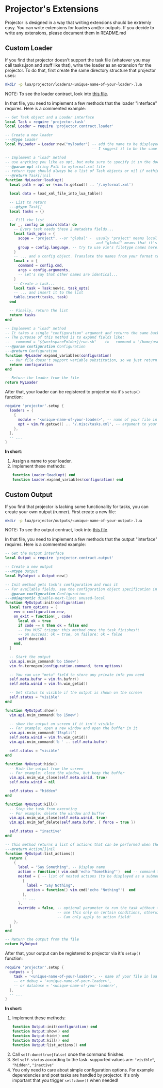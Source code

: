 # Projector's Extensions
Projector is designed in a way that writing extensions should be extremly easy.
You can write extensions for loaders and/or outputs.
If you decide to write any extensions, please document them in README.md

## Custom Loader
If you find that projector doesn't support the task file (whatever you may call tasks.json and stuff like that), write the loader as an extension for the projector. To do that, first create the same directory structure that projector uses:
```sh
mkdir -p lua/projector/loaders/<unique-name-of-your-loader>.lua
```
NOTE: To see the loader contract, look into [this file](./lua/projector/contract/loader.lua).

In that file, you need to implement a few methods that the loader "interface" requires. Here is a commented example:
```lua
-- Get Task object and a Loader interface
local Task = require 'projector.task'
local Loader = require 'projector.contract.loader'

-- Create a new loader
---@type Loader
local MyLoader = Loader:new("myloader") -- add the name to be displayed in the task selector menu,
                                        -- I suggest it to be the same as the name of this file

-- Implement a "load" method
-- use anything you like as opt, but make sure to specify it in the documentation.
---@param opt string Path to myformat.xml file
-- return type should always be a list of Task objects or nil if nothing is loaded
---@return Task[]|nil
function MyLoader:load(opt)
  local path = opt or (vim.fn.getcwd() .. '/.myformat.xml')

  local data = load_xml_file_into_lua_table()

  -- List to return
  ---@type Task[]
  local tasks = {}

  -- Fill the list
  for _, config in pairs(data) do
    -- Every task needs these 2 metadata fields...
    local task_opts = {
      scope = "project", --or "global" -  usualy "project" means local to project (e.g. from project config file)
                                       -- and "global" means that it's available from anywhere (just pick one if you aren't sure)
      group = config.language, -- try to use vim's filetype names here. For example: sh, python, go...
    }
    -- ... and a config object. Translate the names from your format to projector's. Example:
    local c = {
      command = config.cmd,
      args = config.arguments,
      -- let's say that other names are identical...
    }
    -- Create a task...
    local task = Task:new(c, task_opts)
    -- ... and insert it to the list
    table.insert(tasks, task)
  end

  -- Finally, return the list
  return tasks
end

-- Implement a "load" method
-- It takes a single "configuration" argument and returns the same back.
-- The purpose of this method is to expand fields like:
--   command = "${workspaceFolder}/run.sh"    to   command = "/home/user/project/run.sh"
---@param configuration Configuration
---@return Configuration
function MyLoader:expand_variables(configuration)
  -- Our file doesn't support variable substitution, so we just return the same object back.
  return configuration
end

-- Return the loader from the file
return MyLoader
```

After that, your loader can be registered to projector via it's `setup()` function:
```lua
require 'projector'.setup {
  loaders = {
    {
      module = '<unique-name-of-your-loader>', -- name of your file in lua require syntax
      opt = vim.fn.getcwd() .. '/.misc/tasks.xml', -- argument to your "load" method
    },
  },
  -- ...
}
```

**In short**:
1. Assign a name to your loader.
2. Implement these methods:
    ```lua
    function Loader:load(opt) end
    function Loader:expand_variables(configuration) end
    ```

## Custom Output
If you find that projector is lacking some functionality for tasks, you can create your own output (runner). First create a new file:
```sh
mkdir -p lua/projector/outputs/<unique-name-of-your-output>.lua
```
NOTE: To see the output contract, look into [this file](./lua/projector/contract/output.lua).

In that file, you need to implement a few methods that the output "interface" requires. Here is a commented example:
```lua
-- Get the Output interface
local Output = require 'projector.contract.output'

-- Create a new output
---@type Output
local MyOutput = Output:new()

-- Init method gets task's configuration and runs it
-- For available fields, see the configuration object specification in README.md
---@param configuration Configuration
---@diagnostic disable-next-line: unused-local
function MyOutput:init(configuration)
  local term_options = {
    env = configuration.env,
    on_exit = function(_, code)
      local ok = true
      if code ~= 0 then ok = false end
      -- You MUST trigger this method once the task finishes!!
      -- on success: ok = true, on failure: ok = false
      self:done(ok)
    end,
  }

  -- Start the output
  vim.api.nvim_command('bo 15new')
  vim.fn.termopen(configuration.command, term_options)

  -- You can use "meta" field to store any private info you need
  self.meta.bufnr = vim.fn.bufnr()
  self.meta.winid = vim.fn.win_getid()

  -- Set status to visible if the output is shown on the screen
  self.status = "visible"
end

function MyOutput:show()
  vim.api.nvim_command('bo 15new')

  -- show the output on screen if it isn't visible
  -- For example: open a new window and open the buffer in it
  vim.api.nvim_command('15split')
  self.meta.winid = vim.fn.win_getid()
  vim.api.nvim_command('b ' .. self.meta.bufnr)

  self.status = "visible"
end

function MyOutput:hide()
  -- Hide the output from the screen
  -- For example: close the window, but keep the buffer
  vim.api.nvim_win_close(self.meta.winid, true)
  self.meta.winid = nil

  self.status = "hidden"
end

function MyOutput:kill()
  -- Stop the task from executing
  -- For example: delete the window and buffer
  vim.api.nvim_win_close(self.meta.winid, true)
  vim.api.nvim_buf_delete(self.meta.bufnr, { force = true })

  self.status = "inactive"
end

-- This method returns a list of actions that can be performed when the task is live
---@return Action[]|nil
function MyOutput:list_actions()
  return {
    {
      label = "Say Something", -- Display name
      action = function() vim.cmd('echo "Something"')  end -- command to run - must be an anonymous function
      nested = { -- list of nested actions (to be displayed as a submenu)... if action is specified, this has no effect
        {
          label = "Say Nothing",
          action = function() vim.cmd('echo "Nothing"')  end
        },
        -- ...
      },
      override = false, -- optional parameter to run the task without the output even appearing
                        -- use this only on certain conditions, otherwise the task selector won't ever appear
                        -- Can only apply to action field!
    },
  }
end

-- Return the output from the file
return MyOutput
```

After that, your output can be registered to projector via it's `setup()` function:
```lua
require 'projector'.setup {
  outputs = {
    task = '<unique-name-of-your-loader>', -- name of your file in lua require syntax
    -- or debug = '<unique-name-of-your-loader>',
    -- or database = '<unique-name-of-your-loader>',
  },
  -- ...
}
```

**In short**:
1. Implement these methods:
    ```lua
    function Output:init(configuration) end
    function Output:show() end
    function Output:hide() end
    function Output:kill() end
    function Output:list_actions() end
    ```
2. Call `self:done(true|false)` once the command finishes.
3. Set `self.status` according to the task. supported values are: `"visible"`, `"hidden"`, `"inactive"`
4. You only need to care about simple configuration options. For example
   dependencies and post tasks are handled by projector. It's only important
   that you trigger `self:done()` when needed!
